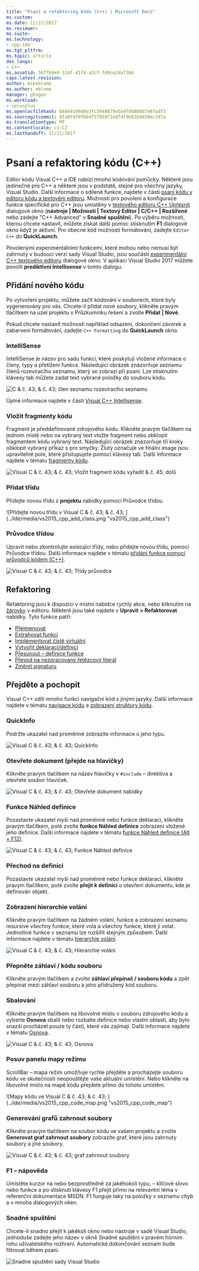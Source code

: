 ```yaml
---
title: "Psaní a refaktoring kódu (C++) | Microsoft Docs"
ms.custom: 
ms.date: 11/27/2017
ms.reviewer: 
ms.suite: 
ms.technology:
- cpp-ide
ms.tgt_pltfrm: 
ms.topic: article
dev_langs:
- C++
ms.assetid: 56ffb9e9-514f-41f4-a3cf-fd9ce2daf3b6
caps.latest.revision: 
author: mikeblome
ms.author: mblome
manager: ghogen
ms.workload:
- cplusplus
ms.openlocfilehash: b68d4190d8e3fc5040879eba4f8888467a07adf5
ms.sourcegitcommit: 8fa8fdf0fbb4f57950f1e8f4f9b81b4d39ec7d7a
ms.translationtype: MT
ms.contentlocale: cs-CZ
ms.lasthandoff: 12/21/2017
---
```

# <a name="writing-and-refactoring-code-c"></a>Psaní a refaktoring kódu (C++)

Editor kódu Visual C++ a IDE nabízí mnoho kódování pomůcky. Některé jsou jedinečné pro C++ a některé jsou v podstatě, stejné pro všechny jazyky, Visual Studio. Další informace o sdílené funkce, najdete v části [psaní kódu v editoru kódu a textovém editoru](/visualstudio/ide/writing-code-in-the-code-and-text-editor). Možnosti pro povolení a konfigurace funkce specifické pro C++ jsou umístěny v [textového editoru C++ Upřesnit](/visualstudio/ide/reference/options-text-editor-c-cpp-advanced) dialogové okno (**nástroje &#124; Možnosti &#124; Textový Editor &#124; C/C++ &#124; Rozšířené** nebo zadejte "C++ Advanced" v **Snadné spuštění**). Po výběru možnosti, kterou chcete nastavit, můžete získat další pomoc stisknutím **F1** dialogové okno když je aktivní. Pro obecné kód možnosti formátování, zadejte `Editor C++` do **QuickLaunch**.

Povolenými experimentálními funkcemi, které mohou nebo nemusí být zahrnuty v budoucí verzi sady Visual Studio, jsou součástí [experimentální C++ textového editoru](/visualstudio/ide/reference/options-text-editor-c-cpp-experimental) dialogové okno. V aplikaci Visual Studio 2017 můžete povolit **prediktivní Intellisense** v tomto dialogu.

## <a name="adding-new-code"></a>Přidání nového kódu

Po vytvoření projektu, můžete začít kódování v souborech, které byly vygenerovány pro vás. Chcete-li přidat nové soubory, klikněte pravým tlačítkem na uzel projektu v Průzkumníku řešení a zvolte **Přidat &#124; Nové**.

Pokud chcete nastavit možnosti například odsazení, dokončení závorek a zabarvení formátování, zadejte `C++ Formatting` do **QuickLaunch** okno.

### <a name="intellisense"></a>IntelliSense

IntelliSense je název pro sadu funkcí, které poskytují vložené informace o členy, typy a přetížení funkce. Následující obrázek znázorňuje seznamu členů rozevíracího seznamu, který se zobrazí při psaní. Lze stisknutím klávesy tab můžete zadat text vybrané položky do souboru kódu.

![C & č. 43; & č. 43; člen seznamu rozevíracího seznamu](../ide/media/vs2015_cpp_statement_completion.png "vs2015_cpp_statement_completion")

Úplné informace najdete v části [Visual C++ Intellisense](/visualstudio/ide/visual-cpp-intellisense).

### <a name="insert-snippets"></a>Vložit fragmenty kódu

Fragment je předdefinované zdrojového kódu. Klikněte pravým tlačítkem na jednom místě nebo na vybraný text vložte fragment nebo obklopit fragmentem kódu vybraný text. Následující obrázek znázorňuje tři kroky obklopit vybraný příkaz s pro smyčky. Žlutý označuje ve finální image jsou upravitelné pole, které přistupujete pomocí klávesy tab. Další informace najdete v tématu [fragmenty kódu](/visualstudio/ide/code-snippets).

![Visual C & č. 43; & č. 43; Vložit fragment kódu vyřadit & č. 45; dolů](../ide/media/vs2015_cpp_surround_with.png "vs2015_cpp_surround_with")

### <a name="add-class"></a>Přidat třídu

Přidejte novou třídu z **projektu** nabídky pomocí Průvodce třídou.

![Přidejte novou třídu v Visual C & č. 43; & č. 43; ] (../ide/media/vs2015_cpp_add_class.png "vs2015_cpp_add_class")

### <a name="class-wizard"></a>Průvodce třídou

Upravit nebo zkontrolujte existující třídy, nebo přidejte novou třídu, pomocí Průvodce třídou. Další informace najdete v tématu [přidání funkce pomocí průvodců kódem (C++)](../ide/adding-functionality-with-code-wizards-cpp.md).

![Visual C & č. 43; & č. 43; Třídy průvodce](../ide/media/vs2015_cpp_class_wizard.png "vs2015_cpp_class_wizard")

## <a name="refactoring"></a>Refaktoring

Refaktoring jsou k dispozici v místní nabídce rychlý akce, nebo kliknutím na [žárovky](/visualstudio/ide/perform-quick-actions-with-light-bulbs) v editoru.  Některé jsou také najdete v **Upravit > Refaktorovat** nabídky.  Tyto funkce patří:

* [Přejmenovat](refactoring/rename.md)
* [Extrahovat funkci](refactoring/extract-function.md)
* [Implementovat čistě virtuální](refactoring/implement-pure-virtuals.md)
* [Vytvořit deklaraci/definici](refactoring/create-declaration-definition.md)
* [Přesunout – definice funkce](refactoring/move-definition-location.md)
* [Převod na nezpracovaný řetězcový literál](refactoring/convert-to-raw-string-literal.md)
* [Změnit signaturu](refactoring/change-signature.md)

## <a name="navigate-and-understand"></a>Přejděte a pochopit

Visual C++ sdílí mnoho funkcí navigační kód s jinými jazyky. Další informace najdete v tématu [navigace kódu](/visualstudio/ide/navigating-code) a [zobrazení struktury kódu](/visualstudio/ide/viewing-the-structure-of-code).

### <a name="quickinfo"></a>QuickInfo

Podržte ukazatel nad proměnné zobrazíte informace o jeho typu.

![Visual C & č. 43; & č. 43; QuickInfo](../ide/media/vs2015_cpp_quickinfo.png "vs2015_cpp_quickInfo")

### <a name="open-document-navigate-to-header"></a>Otevřete dokument (přejde na hlavičky)

Klikněte pravým tlačítkem na název hlavičky v `#include` – direktiva a otevřete soubor hlaviček.

![Visual C & č. 43; & č. 43; Otevřete dokument nabídky](../ide/media/vs2015_cpp_open_document.png "vs2015_cpp_open_document")

### <a name="peek-definition"></a>Funkce Náhled definice

Pozastavte ukazatel myši nad proměnné nebo funkce deklaraci, klikněte pravým tlačítkem, poté zvolte **funkce Náhled definice** zobrazení vložené jeho definice. Další informace najdete v tématu [funkce Náhled definice (Alt + F12)](/visualstudio/ide/how-to-view-and-edit-code-by-using-peek-definition-alt-plus-f12).

![Visual C & č. 43; & č. 43; Funkce Náhled definice](../ide/media/vs2015_cpp_peek_definition.png "vs2015_cpp_peek_definition")

### <a name="go-to-definition"></a>Přechod na definici

Pozastavte ukazatel myši nad proměnné nebo funkce deklaraci, klikněte pravým tlačítkem, poté zvolte **přejít k definici** o otevření dokumentu, kde je definován objekt.

### <a name="view-call-hierarchy"></a>Zobrazení hierarchie volání

Klikněte pravým tlačítkem na žádném volání, funkce a zobrazení seznamu resursive všechny funkce, které volá a všechny funkce, které ji volat. Jednotlivé funkce v seznamu lze rozšířit stejným způsobem. Další informace najdete v tématu [hierarchie volání](/visualstudio/ide/reference/call-hierarchy).

![Visual C & č. 43; & č. 43; Hierarchie volání](../ide/media/vs2015_cpp_call_hierarchy.png "vs2015_cpp_call_hierarchy")

### <a name="toggle-header--code-file"></a>Přepněte záhlaví / kódu souboru

Klikněte pravým tlačítkem a zvolte **záhlaví přepínač / souboru kódu** a zpět přepínat mezi záhlaví souboru a jeho přidružený kód souboru.

### <a name="outlining"></a>Sbalování

Klikněte pravým tlačítkem na libovolné místo v souboru zdrojového kódu a vyberte **Osnova** sbalit nebo rozbalte definice nebo vlastní oblasti, aby bylo snazší procházet pouze ty části, které vás zajímají. Další informace najdete v tématu [Osnova](/visualstudio/ide/outlining).

![Visual C & č. 43; & č. 43; Osnova](../ide/media/vs2015_cpp_outlining.png "vs2015_cpp_outlining")

### <a name="scroll-bar-map-mode"></a>Posuv panelu mapy režimu

ScrollBar – mapa režim umožňuje rychle přejděte a procházejte souboru kódu ve skutečnosti neopouštějte vaše aktuální umístění. Nebo klikněte na libovolné místo na mapě kódu přejdete přímo do tohoto umístění.

![Mapy kódu ve Visual C & č. 43; & č. 43; ] (../ide/media/vs2015_cpp_code_map.png "vs2015_cpp_code_map")

### <a name="generate-graph-of-include-files"></a>Generování grafů zahrnout soubory

Klikněte pravým tlačítkem na soubor kódu ve vašem projektu a zvolte **Generovat graf zahrnout soubory** zobrazíte graf, které jsou zahrnuty soubory a jiné soubory.

![Visual C & č. 43; & č. 43; graf zahrnout soubory](../ide/media/vs2015_cpp_include_graph.png "vs2015_cpp_include_graph")

### <a name="f1-help"></a>F1 – nápověda

Umístěte kurzor na nebo bezprostředně za jakéhokoli typu, – klíčové slovo nebo funkce a po stisknutí klávesy F1 přejít přímo na relevantní téma v referenční dokumentace MSDN. F1 funguje taky na položky v seznamu chyb a v mnoha dialogových oken.

### <a name="quick-launch"></a>Snadné spuštění

Chcete-li snadno přejít k jakékoli okno nebo nástroje v sadě Visual Studio, jednoduše zadejte jeho název v okně Snadné spuštění v pravém horním rohu uživatelského rozhraní. Automatické dokončování seznam bude filtrovat během psaní.

![Snadné spuštění sady Visual Studio](../ide/media/vs2015_cpp_quick_launch.png "vs2015_cpp_quick_launch")
